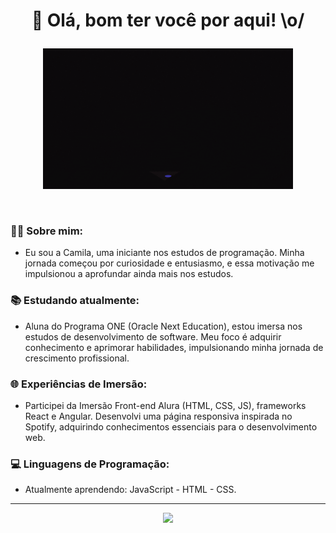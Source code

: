 # <p align=center>👋 Olá, bom ter você por aqui! \o/ </p>

<div>
<p align=center>
    <img src="banner.gif" width= "400" alt="Banner">
  </p>
</div>

<br>

  ### 👩‍💻 Sobre mim:
  - Eu sou a Camila, uma iniciante nos estudos de programação. Minha jornada começou por curiosidade e entusiasmo, e essa motivação me impulsionou a aprofundar ainda mais nos estudos.

  ### 📚 Estudando atualmente:
  - Aluna do Programa ONE (Oracle Next Education), estou imersa nos estudos de desenvolvimento de software. Meu foco é adquirir conhecimento e aprimorar habilidades, impulsionando minha jornada de crescimento profissional.
      
  ### 🌐 Experiências de Imersão:
   - Participei da Imersão Front-end Alura (HTML, CSS, JS), frameworks React e Angular. Desenvolvi uma página responsiva inspirada no Spotify, adquirindo conhecimentos essenciais para o desenvolvimento web.

  ### 💻 Linguagens de Programação:
  - Atualmente aprendendo: JavaScript - HTML - CSS.

---
  <div align="center">
    <img src="https://github-readme-stats.vercel.app/api?username=medeiroscamila&theme=midnight-purple&show_icons=true&hide=prs,contribs" width="450px"/>
  </div>
